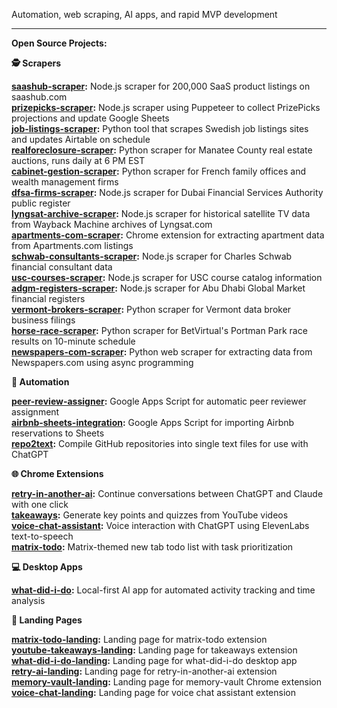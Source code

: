 Automation, web scraping, AI apps, and rapid MVP development

---

**Open Source Projects:**

**🕵️ Scrapers**

**[saashub-scraper](https://github.com/njraladdin/saashub-scraper-200k-listings):** Node.js scraper for 200,000 SaaS product listings on saashub.com  
**[prizepicks-scraper](https://github.com/njraladdin/prizepicks-scrape-scheduler):** Node.js scraper using Puppeteer to collect PrizePicks projections and update Google Sheets  
**[job-listings-scraper](https://github.com/njraladdin/job-listings-scraper-scheduler):** Python tool that scrapes Swedish job listings sites and updates Airtable on schedule  
**[realforeclosure-scraper](https://github.com/njraladdin/realforeclosure-scraper-scheduler):** Python scraper for Manatee County real estate auctions, runs daily at 6 PM EST  
**[cabinet-gestion-scraper](https://github.com/njraladdin/cabinet-gestion-patrimoine-scraper):** Python scraper for French family offices and wealth management firms  
**[dfsa-firms-scraper](https://github.com/njraladdin/dfsa-financial-firms-scraper):** Node.js scraper for Dubai Financial Services Authority public register  
**[lyngsat-archive-scraper](https://github.com/njraladdin/lyngsat-web-archive-scraper):** Node.js scraper for historical satellite TV data from Wayback Machine archives of Lyngsat.com  
**[apartments-com-scraper](https://github.com/njraladdin/chrome-extension-appartments-com-scraper):** Chrome extension for extracting apartment data from Apartments.com listings  
**[schwab-consultants-scraper](https://github.com/njraladdin/chwab-consultants-scraper):** Node.js scraper for Charles Schwab financial consultant data  
**[usc-courses-scraper](https://github.com/njraladdin/usc-university-courses-scraper):** Node.js scraper for USC course catalog information  
**[adgm-registers-scraper](https://github.com/njraladdin/adgm-resgiters-scraper):** Node.js scraper for Abu Dhabi Global Market financial registers  
**[vermont-brokers-scraper](https://github.com/njraladdin/vermont-state-data-brokers-scraper):** Python scraper for Vermont data broker business filings  
**[horse-race-scraper](https://github.com/njraladdin/horse-race-scraper-scheduler):** Python scraper for BetVirtual's Portman Park race results on 10-minute schedule  
**[newspapers-com-scraper](https://github.com/njraladdin/newspapers-com-scraper):** Python web scraper for extracting data from Newspapers.com using async programming  

**🤖 Automation**

**[peer-review-assigner](https://github.com/njraladdin/google-sheets-peer-review-assigner):** Google Apps Script for automatic peer reviewer assignment  
**[airbnb-sheets-integration](https://github.com/njraladdin/airbnb-reservations-to-gsheets-automation):** Google Apps Script for importing Airbnb reservations to Sheets  
**[repo2text](https://github.com/njraladdin/repo2text):** Compile GitHub repositories into single text files for use with ChatGPT  

**🌐 Chrome Extensions**

**[retry-in-another-ai](https://github.com/njraladdin/retry-in-another-ai):** Continue conversations between ChatGPT and Claude with one click  
**[takeaways](https://github.com/njraladdin/takeaways):** Generate key points and quizzes from YouTube videos  
**[voice-chat-assistant](https://github.com/njraladdin/chatbot-voice-chat-assistant):** Voice interaction with ChatGPT using ElevenLabs text-to-speech  
**[matrix-todo](https://github.com/njraladdin/matrix-todo-extension):** Matrix-themed new tab todo list with task prioritization  

**💻 Desktop Apps**

**[what-did-i-do](https://github.com/njraladdin/what-did-i-do):** Local-first AI app for automated activity tracking and time analysis  

**🌟 Landing Pages**

**[matrix-todo-landing](https://github.com/njraladdin/matrix-todo-landing-page):** Landing page for matrix-todo extension  
**[youtube-takeaways-landing](https://github.com/njraladdin/youtube-takeaways-landing-page):** Landing page for takeaways extension  
**[what-did-i-do-landing](https://github.com/njraladdin/what-did-i-do-landing-page):** Landing page for what-did-i-do desktop app  
**[retry-ai-landing](https://github.com/njraladdin/retry-in-another-ai-landing-page):** Landing page for retry-in-another-ai extension  
**[memory-vault-landing](https://github.com/njraladdin/memory-vault-landing-page):** Landing page for memory-vault Chrome extension  
**[voice-chat-landing](https://github.com/njraladdin/voice-chat-assistant-landing-page):** Landing page for voice chat assistant extension  

